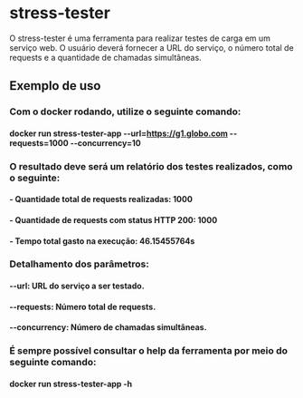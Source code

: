 # stress-tester
O stress-tester é uma ferramenta para realizar testes de carga em um serviço web. O usuário deverá fornecer a URL do serviço, o número total de requests e a quantidade de chamadas simultâneas.
## Exemplo de uso
### Com o docker rodando, utilize o seguinte comando:
#### docker run stress-tester-app --url=https://g1.globo.com --requests=1000 --concurrency=10
### O resultado deve será um relatório dos testes realizados, como o seguinte:
#### - Quantidade total de requests realizadas: 1000
#### - Quantidade de requests com status HTTP 200: 1000
#### - Tempo total gasto na execução: 46.15455764s
### Detalhamento dos parâmetros:
#### --url: URL do serviço a ser testado.
#### --requests: Número total de requests.
#### --concurrency: Número de chamadas simultâneas.
### É sempre possível consultar o help da ferramenta por meio do seguinte comando:
#### docker run stress-tester-app -h
